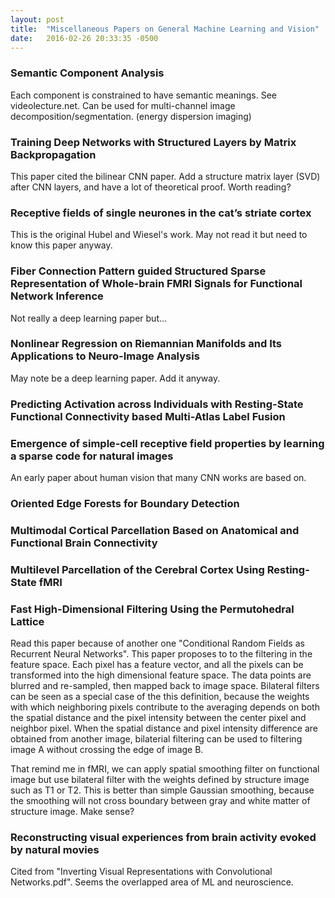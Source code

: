 ```yaml
---
layout: post
title:  "Miscellaneous Papers on General Machine Learning and Vision"
date:   2016-02-26 20:33:35 -0500
---
```


### Semantic Component Analysis
Each component is constrained to have semantic meanings. See videolecture.net. Can be used for multi-channel image decomposition/segmentation. (energy dispersion imaging)

### Training Deep Networks with Structured Layers by Matrix Backpropagation
This paper cited the bilinear CNN paper. Add a structure matrix layer (SVD) after CNN layers, and have a lot of theoretical proof. Worth reading?

### Receptive fields of single neurones in the cat’s striate cortex
This is the original Hubel and Wiesel's work. May not read it but need to know this paper anyway. 

### Fiber Connection Pattern­ guided Struc­tured Sparse Representation of Whole-brain FMRI Signals for Functional Network Inference
Not really a deep learning paper but...

### Nonlinear Regression on Riemannian Manifolds and Its Applications to Neuro-Image Analysis
May note be a deep learning paper. Add it anyway.

### Predicting Activation across Individuals with Resting-State Functional Connectivity based Multi-Atlas Label Fusion

### Emergence of simple-cell receptive field properties by learning a sparse code for natural images
An early paper about human vision that many CNN works are based on. 

### Oriented Edge Forests for Boundary Detection

### Multimodal Cortical Parcellation Based on Anatomical and Functional Brain Connectivity

### Multilevel Parcellation of the Cerebral Cortex Using Resting-State fMRI

### Fast High-Dimensional Filtering Using the Permutohedral Lattice
Read this paper because of another one "Conditional Random Fields as Recurrent Neural Networks". This paper proposes to to the filtering in the feature space. Each pixel has a feature vector, and all the pixels can be transformed into the high dimensional feature space. The data points are blurred and re-sampled, then mapped back to image space. Bilateral filters can be seen as a special case of the this definition, because the weights with which neighboring pixels contribute to the averaging depends on both the spatial distance and the pixel intensity between the center pixel and neighbor pixel. When the  spatial distance and pixel intensity difference are obtained from another image, bilaterial filtering can be used to filtering image A without crossing the edge of image B. 

That remind me in fMRI, we can apply spatial smoothing filter on functional image but use bilateral filter with the weights defined by structure image such as T1 or T2. This is better than simple Gaussian smoothing, because the smoothing will not cross boundary between gray and white matter of structure image. Make sense?

### Reconstructing visual experiences from brain activity evoked by natural movies
Cited from "Inverting Visual Representations with Convolutional Networks.pdf". Seems the overlapped area of ML and neuroscience. 